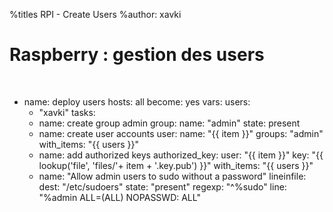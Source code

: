 %titles RPI - Create Users
%author: xavki

# Raspberry : gestion des users


<br>


- name: deploy users
  hosts: all
  become: yes
  vars:
    users:
    - "xavki"
  tasks:
  - name: create group admin
    group:
      name: "admin"
      state: present    
  - name: create user accounts
    user:
      name: "{{ item }}"
      groups: "admin"
    with_items: "{{ users }}"
  - name: add authorized keys
    authorized_key:
      user: "{{ item }}"
      key: "{{ lookup('file', 'files/'+ item + '.key.pub') }}"
    with_items: "{{ users }}"
  - name: "Allow admin users to sudo without a password"
    lineinfile:
      dest: "/etc/sudoers"
      state: "present"
      regexp: "^%sudo"
      line: "%admin ALL=(ALL) NOPASSWD: ALL"

